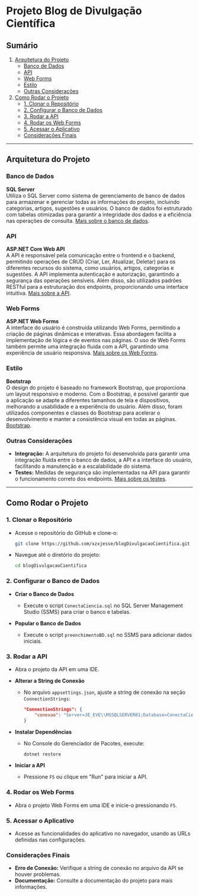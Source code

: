 # **Projeto Blog de Divulgação Científica**

## **Sumário**
1. [Arquitetura do Projeto](#arquitetura-do-projeto)
   - [Banco de Dados](#banco-de-dados)
   - [API](#api)
   - [Web Forms](#web-forms)
   - [Estilo](#estilo)
   - [Outras Considerações](#outras-considerações)
2. [Como Rodar o Projeto](#como-rodar-o-projeto)
   - [1. Clonar o Repositório](#1-clonar-o-repositório)
   - [2. Configurar o Banco de Dados](#2-configurar-o-banco-de-dados)
   - [3. Rodar a API](#3-rodar-a-api)
   - [4. Rodar os Web Forms](#4-rodar-os-web-forms)
   - [5. Acessar o Aplicativo](#5-acessar-o-aplicativo)
   - [Considerações Finais](#considerações-finais)

---

## **Arquitetura do Projeto**

### **Banco de Dados**
**SQL Server**  
Utiliza o SQL Server como sistema de gerenciamento de banco de dados para armazenar e gerenciar todas as informações do projeto, incluindo categorias, artigos, sugestões e usuários. O banco de dados foi estruturado com tabelas otimizadas para garantir a integridade dos dados e a eficiência nas operações de consulta. [Mais sobre o banco de dados](https://github.com/xzxjesse/blogDivulgacaoCientifica/blob/main/Documentação/Doc_BD.md).

### **API**
**ASP.NET Core Web API**  
A API é responsável pela comunicação entre o frontend e o backend, permitindo operações de CRUD (Criar, Ler, Atualizar, Deletar) para os diferentes recursos do sistema, como usuários, artigos, categorias e sugestões. A API implementa autenticação e autorização, garantindo a segurança das operações sensíveis. Além disso, são utilizados padrões RESTful para a estruturação dos endpoints, proporcionando uma interface intuitiva. [Mais sobre a API](https://github.com/xzxjesse/blogDivulgacaoCientifica/blob/main/Documentação/Doc_API.md).

### **Web Forms**
**ASP.NET Web Forms**  
A interface do usuário é construída utilizando Web Forms, permitindo a criação de páginas dinâmicas e interativas. Essa abordagem facilita a implementação de lógica e de eventos nas páginas. O uso de Web Forms também permite uma integração fluida com a API, garantindo uma experiência de usuário responsiva. [Mais sobre os Web Forms](https://github.com/xzxjesse/blogDivulgacaoCientifica/blob/main/Documentação/Doc_WebForms.md).

### **Estilo**
**Bootstrap**  
O design do projeto é baseado no framework Bootstrap, que proporciona um layout responsivo e moderno. Com o Bootstrap, é possível garantir que a aplicação se adapte a diferentes tamanhos de tela e dispositivos, melhorando a usabilidade e a experiência do usuário. Além disso, foram utilizados componentes e classes do Bootstrap para acelerar o desenvolvimento e manter a consistência visual em todas as páginas. [Bootstrap](https://getbootstrap.com).

### **Outras Considerações**
- **Integração:** A arquitetura do projeto foi desenvolvida para garantir uma integração fluida entre o banco de dados, a API e a interface do usuário, facilitando a manutenção e a escalabilidade do sistema.
- **Testes:** Medidas de segurança são implementadas na API para garantir o funcionamento correto dos endpoints. [Mais sobre os testes](https://github.com/xzxjesse/blogDivulgacaoCientifica/blob/main/Documentação/Doc_Testes.md).

---

## **Como Rodar o Projeto**

### **1. Clonar o Repositório**
- Acesse o repositório do GitHub e clone-o:
  ```bash
  git clone https://github.com/xzxjesse/blogDivulgacaoCientifica.git
  ```
- Navegue até o diretório do projeto:
  ```bash
  cd blogDivulgacaoCientifica
  ```

### **2. Configurar o Banco de Dados**
- **Criar o Banco de Dados**
  - Execute o script `ConectaCiencia.sql` no SQL Server Management Studio (SSMS) para criar o banco e tabelas.
  
- **Popular o Banco de Dados**
  - Execute o script `preenchimentoBD.sql` no SSMS para adicionar dados iniciais.

### **3. Rodar a API**
- Abra o projeto da API em uma IDE.
- **Alterar a String de Conexão**
  - No arquivo `appsettings.json`, ajuste a string de conexão na seção `ConnectionStrings`:
    ```json
    "ConnectionStrings": {
        "conexao": "Server=JE_EVE\\MSSQLSERVER01;Database=ConectaCiencia;Integrated Security=true;"
    }
    ```
  
- **Instalar Dependências**
  - No Console do Gerenciador de Pacotes, execute:
    ```bash
    dotnet restore
    ```

- **Iniciar a API**
  - Pressione `F5` ou clique em "Run" para iniciar a API.

### **4. Rodar os Web Forms**
- Abra o projeto Web Forms em uma IDE e inicie-o pressionando `F5`.

### **5. Acessar o Aplicativo**
- Acesse as funcionalidades do aplicativo no navegador, usando as URLs definidas nas configurações.

### **Considerações Finais**
- **Erro de Conexão:** Verifique a string de conexão no arquivo da API se houver problemas.
- **Documentação:** Consulte a documentação do projeto para mais informações.
